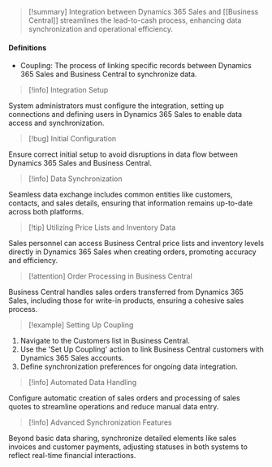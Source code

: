 >[!summary]
>Integration between Dynamics 365 Sales and [[Business Central]] streamlines the lead-to-cash process, enhancing data synchronization and operational efficiency.

#### Definitions
- Coupling: The process of linking specific records between Dynamics 365 Sales and Business Central to synchronize data.

>[!info] Integration Setup

System administrators must configure the integration, setting up connections and defining users in Dynamics 365 Sales to enable data access and synchronization.

>[!bug] Initial Configuration

Ensure correct initial setup to avoid disruptions in data flow between Dynamics 365 Sales and Business Central.

>[!info] Data Synchronization

Seamless data exchange includes common entities like customers, contacts, and sales details, ensuring that information remains up-to-date across both platforms.

>[!tip] Utilizing Price Lists and Inventory Data

Sales personnel can access Business Central price lists and inventory levels directly in Dynamics 365 Sales when creating orders, promoting accuracy and efficiency.

>[!attention] Order Processing in Business Central

Business Central handles sales orders transferred from Dynamics 365 Sales, including those for write-in products, ensuring a cohesive sales process.

>[!example] Setting Up Coupling

1. Navigate to the Customers list in Business Central.
2. Use the 'Set Up Coupling' action to link Business Central customers with Dynamics 365 Sales accounts.
3. Define synchronization preferences for ongoing data integration.

>[!info] Automated Data Handling

Configure automatic creation of sales orders and processing of sales quotes to streamline operations and reduce manual data entry.

>[!info] Advanced Synchronization Features

Beyond basic data sharing, synchronize detailed elements like sales invoices and customer payments, adjusting statuses in both systems to reflect real-time financial interactions.